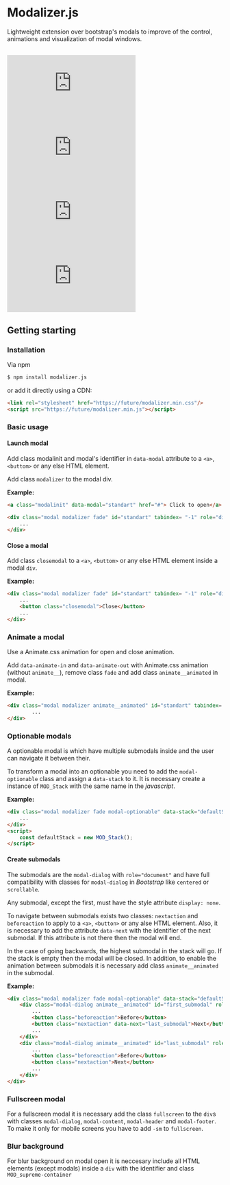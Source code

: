 Modalizer.js
==

Lightweight extension over bootstrap's modals to improve of the control, animations and visualization of modal windows.

![GitHub](https://img.shields.io/github/license/jlgarridol/modalizer.js?style=flat) [![GitHub release (latest SemVer)](https://img.shields.io/github/v/release/jlgarridol/modalizer.js?style=flat)](https://github.com/jlgarridol/modalizer.js/releases) ![GitHub file size in bytes](https://img.shields.io/github/size/jlgarridol/modalizer.js/dist/js/modalizer.min.js?color=f7df1e&label=size&logo=javascript&style=flat) ![GitHub file size in bytes](https://img.shields.io/github/size/jlgarridol/modalizer.js/dist/css/modalizer.min.css?color=036fb8&label=size&logo=css3&logoColor=036fb8&style=flat) 
---
Getting starting
--
### Installation
Via npm
```bash
$ npm install modalizer.js
```
or add it directly using a CDN:
```html
<link rel="stylesheet" href="https://future/modalizer.min.css"/>
<script src="https://future/modalizer.min.js"></script>
```

### Basic usage
#### Launch modal
Add class modalinit and modal's identifier in ```data-modal``` attribute to a ```<a>```, ```<buttom>``` or any else HTML element.

Add class ```modalizer``` to the modal div.

**Example:**
```html
<a class="modalinit" data-modal="standart" href="#"> Click to open</a>

<div class="modal modalizer fade" id="standart" tabindex= "-1" role="dialog">
    ...
</div>
```

#### Close a modal
Add class ```closemodal``` to a ```<a>```, ```<buttom>``` or any else HTML element inside a modal ```div```.

**Example:**
```html
<div class="modal modalizer fade" id="standart" tabindex= "-1" role="dialog">
    ...
    <button class="closemodal">Close</button>
    ...
</div>
```

### Animate a modal

Use a Animate.css animation for open and close animation.

Add ```data-animate-in``` and ```data-animate-out``` with Animate.css animation (without ```animate__```), remove class ```fade``` and add class ```animate__animated``` in modal.

**Example:**
```html
<div class="modal modalizer animate__animated" id="standart" tabindex= "-1" role="dialog" data-animate-in="zoomIn" data-animate-out="zoomOut">
        ...
</div>
```

### Optionable modals
A optionable modal is which have multiple submodals inside and the user can navigate it between their.

To transform a modal into an optionable you need to add the ```modal-optionable``` class and assign a ```data-stack``` to it.
It is necessary create a instance of ```MOD_Stack``` with the same name in the *javascript*.

**Example:**
```html
<div class="modal modalizer fade modal-optionable" data-stack="defaultStack" id="standart" tabindex= "-1" role="dialog">
    ...
</div>
<script>
    const defaultStack = new MOD_Stack();
</script>
```

#### Create submodals

The submodals are the ```modal-dialog``` with ```role="document"``` and have full compatibility with classes for ```modal-dialog``` in *Bootstrap* like ```centered``` or ```scrollable```.

Any submodal, except the first, must have the style attribute ```display: none```.

To navigate between submodals exists two classes: ```nextaction``` and ```beforeaction``` to apply to a ```<a>```, ```<button>``` or any alse HTML element.
Also, it is necessary to add the attribute ```data-next``` with the identifier of the next submodal. If this attribute is not there then the modal will end.

In the case of going backwards, the highest submodal in the stack will go. If the stack is empty then the modal will be closed.
In addition, to enable the animation between submodals it is necessary add class ```animate__animated``` in the submodal.

**Example:**
```html
<div class="modal modalizer fade modal-optionable" data-stack="defaultStack" id="standart" tabindex= "-1" role="dialog">
    <div class="modal-dialog animate__animated" id="first_submodal" role="document">
        ...
        <button class="beforeaction">Before</button>
        <button class="nextaction" data-next="last_submodal">Next</button>
        ...
    </div>
    <div class="modal-dialog animate__animated" id="last_submodal" role="document" style="display: none">
        ...
        <button class="beforeaction">Before</button>
        <button class="nextaction">Next</button>
        ...
    </div>
</div>
```

### Fullscreen modal
For a fullscreen modal it is necessary add the class ```fullscreen``` to the ```div```s with classes ```modal-dialog```, ```modal-content```, ```modal-header``` and ```modal-footer```. To make it only for mobile screens you have to add ```-sm``` to ```fullscreen```.

### Blur background
For blur background on modal open it is neccesary include all HTML elements (except modals) inside a ```div``` with the identifier and class ```MOD_supreme-container```
